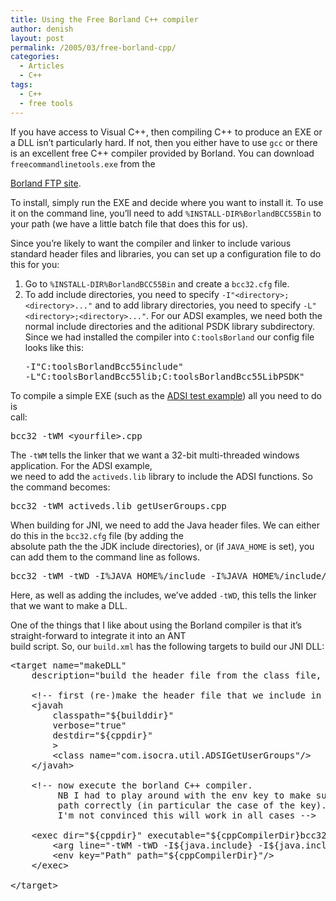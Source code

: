 ```yaml
---
title: Using the Free Borland C++ compiler
author: denish
layout: post
permalink: /2005/03/free-borland-cpp/
categories:
  - Articles
  - C++
tags:
  - C++
  - free tools
---
```

If you have access to Visual C++, then compiling C++ to produce an EXE or a DLL isn&#8217;t particularly hard. If not, then you either have to use `gcc` or there is an excellent free C++ compiler provided by Borland. You can download `freecommandlinetools.exe`<!--more--> from the 

[Borland FTP site][1].

To install, simply run the EXE and decide where you want to install it. To use it on the command line, you&#8217;ll need to add `%INSTALL-DIR%BorlandBCC55Bin` to your path (we have a little batch file that does this for us).

Since you&#8217;re likely to want the compiler and linker to include various standard header files and libraries, you can set up a configuration file to do this for you:

  1. Go to `%INSTALL-DIR%BorlandBCC55Bin` and create a `bcc32.cfg` file.
  2. To add include directories, you need to specify `-I"<directory>;<directory>..."` and to add library directories, you need to specify `-L"<directory>;<directory>..."`. For our ADSI examples, we need both the normal include directories and the aditional PSDK library subdirectory. Since we had installed the compiler into `C:toolsBorland` our config file looks like this: <pre class="brush:text">-I"C:toolsBorlandBcc55include"
-L"C:toolsBorlandBcc55lib;C:toolsBorlandBcc55LibPSDK"</pre>

To compile a simple EXE (such as the [ADSI test example][2]) all you need to do is  
call:

<pre class="brush:text">bcc32 -tWM &lt;yourfile&gt;.cpp</pre>

The `-tWM` tells the linker that we want a 32-bit multi-threaded windows application. For the ADSI example,  
we need to add the `activeds.lib` library to include the ADSI functions. So the command becomes:

<pre class="brush:text">bcc32 -tWM activeds.lib getUserGroups.cpp</pre>

When building for JNI, we need to add the Java header files. We can either do this in the `bcc32.cfg` file (by adding the  
absolute path the the JDK include directories), or (if `JAVA_HOME` is set), you can add them to the command line as follows.

<pre class="brush:text">bcc32 -tWM -tWD -I%JAVA_HOME%/include -I%JAVA_HOME%/include/win32 &lt;yourfile&gt;.cpp</pre>

Here, as well as adding the includes, we&#8217;ve added `-tWD`, this tells the linker that we want to make a DLL.

One of the things that I like about using the Borland compiler is that it&#8217;s straight-forward to integrate it into an ANT  
build script. So, our `build.xml` has the following targets to build our JNI DLL:

<pre class="brush:xml">&lt;target name="makeDLL"
    description="build the header file from the class file, then compile the DLL"&gt;

    &lt;!-- first (re-)make the header file that we include in our C++ file --&gt;
    &lt;javah
        classpath="${builddir}"
        verbose="true"
        destdir="${cppdir}"
        &gt;
        &lt;class name="com.isocra.util.ADSIGetUserGroups"/&gt;
    &lt;/javah&gt;

    &lt;!-- now execute the borland C++ compiler.
         NB I had to play around with the env key to make sure it set the
         path correctly (in particular the case of the key).
         I'm not convinced this will work in all cases --&gt;

    &lt;exec dir="${cppdir}" executable="${cppCompilerDir}bcc32.exe"&gt;
        &lt;arg line="-tWM -tWD -I${java.include} -I${java.include}/win32 dllGetUserGroups.cpp"/&gt;
        &lt;env key="Path" path="${cppCompilerDir}"/&gt;
    &lt;/exec&gt;

&lt;/target&gt;</pre>

 [1]: ftp://ftpd.borland.com/download/bcppbuilder/freecommandLinetools.exe
 [2]: 2005/04/adsi-from-cpp/
